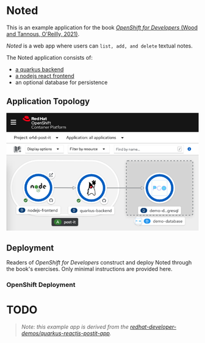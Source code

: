 # Noted
This is an example application for the book [*OpenShift for Developers* (Wood and Tannous, O'Reilly, 2021)][ofdbook].

*Noted* is a web app where users can `list, add, and delete` textual notes.

The Noted application consists of:
- [a quarkus backend](https://github.com/openshift-for-developers/quarkus-backend)
- [a nodejs react frontend](https://github.com/openshift-for-developers/nodejs-frontend)
- an optional database for persistence

## Application Topology
![Application topology](topology.png "Application Topology")

## Deployment
Readers of *OpenShift for Developers* construct and deploy Noted through the book's exercises. Only minimal instructions are provided here.

### OpenShift Deployment
# TODO

> *Note: this example app is derived from the [redhat-developer-demos/quarkus-reactjs-postit-app][quarkus-postit].*

[ofdbook]: https://www.oreilly.com/library/view/openshift-for-developers/9781098103354/
[quarkus-postit]: https://github.com/redhat-developer-demos/quarkus-reactjs-postit-app
